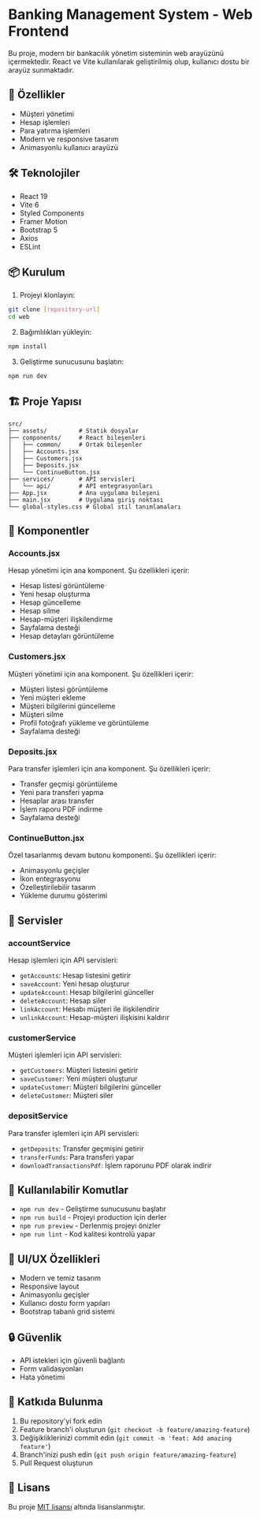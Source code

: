 # Banking Management System - Web Frontend

Bu proje, modern bir bankacılık yönetim sisteminin web arayüzünü içermektedir. React ve Vite kullanılarak geliştirilmiş olup, kullanıcı dostu bir arayüz sunmaktadır.

## 🚀 Özellikler

- Müşteri yönetimi
- Hesap işlemleri
- Para yatırma işlemleri
- Modern ve responsive tasarım
- Animasyonlu kullanıcı arayüzü

## 🛠️ Teknolojiler

- React 19
- Vite 6
- Styled Components
- Framer Motion
- Bootstrap 5
- Axios
- ESLint

## 📦 Kurulum

1. Projeyi klonlayın:
```bash
git clone [repository-url]
cd web
```

2. Bağımlılıkları yükleyin:
```bash
npm install
```

3. Geliştirme sunucusunu başlatın:
```bash
npm run dev
```

## 🏗️ Proje Yapısı

```
src/
├── assets/         # Statik dosyalar
├── components/     # React bileşenleri
│   ├── common/     # Ortak bileşenler
│   ├── Accounts.jsx
│   ├── Customers.jsx
│   ├── Deposits.jsx
│   └── ContinueButton.jsx
├── services/       # API servisleri
│   └── api/        # API entegrasyonları
├── App.jsx         # Ana uygulama bileşeni
├── main.jsx        # Uygulama giriş noktası
└── global-styles.css # Global stil tanımlamaları
```

## 📱 Komponentler

### Accounts.jsx
Hesap yönetimi için ana komponent. Şu özellikleri içerir:
- Hesap listesi görüntüleme
- Yeni hesap oluşturma
- Hesap güncelleme
- Hesap silme
- Hesap-müşteri ilişkilendirme
- Sayfalama desteği
- Hesap detayları görüntüleme

### Customers.jsx
Müşteri yönetimi için ana komponent. Şu özellikleri içerir:
- Müşteri listesi görüntüleme
- Yeni müşteri ekleme
- Müşteri bilgilerini güncelleme
- Müşteri silme
- Profil fotoğrafı yükleme ve görüntüleme
- Sayfalama desteği

### Deposits.jsx
Para transfer işlemleri için ana komponent. Şu özellikleri içerir:
- Transfer geçmişi görüntüleme
- Yeni para transferi yapma
- Hesaplar arası transfer
- İşlem raporu PDF indirme
- Sayfalama desteği

### ContinueButton.jsx
Özel tasarlanmış devam butonu komponenti. Şu özellikleri içerir:
- Animasyonlu geçişler
- İkon entegrasyonu
- Özelleştirilebilir tasarım
- Yükleme durumu gösterimi

## 🔌 Servisler

### accountService
Hesap işlemleri için API servisleri:
- `getAccounts`: Hesap listesini getirir
- `saveAccount`: Yeni hesap oluşturur
- `updateAccount`: Hesap bilgilerini günceller
- `deleteAccount`: Hesap siler
- `linkAccount`: Hesabı müşteri ile ilişkilendirir
- `unlinkAccount`: Hesap-müşteri ilişkisini kaldırır

### customerService
Müşteri işlemleri için API servisleri:
- `getCustomers`: Müşteri listesini getirir
- `saveCustomer`: Yeni müşteri oluşturur
- `updateCustomer`: Müşteri bilgilerini günceller
- `deleteCustomer`: Müşteri siler

### depositService
Para transfer işlemleri için API servisleri:
- `getDeposits`: Transfer geçmişini getirir
- `transferFunds`: Para transferi yapar
- `downloadTransactionsPdf`: İşlem raporunu PDF olarak indirir

## 🚀 Kullanılabilir Komutlar

- `npm run dev` - Geliştirme sunucusunu başlatır
- `npm run build` - Projeyi production için derler
- `npm run preview` - Derlenmiş projeyi önizler
- `npm run lint` - Kod kalitesi kontrolü yapar

## 🎨 UI/UX Özellikleri

- Modern ve temiz tasarım
- Responsive layout
- Animasyonlu geçişler
- Kullanıcı dostu form yapıları
- Bootstrap tabanlı grid sistemi

## 🔒 Güvenlik

- API istekleri için güvenli bağlantı
- Form validasyonları
- Hata yönetimi

## 🤝 Katkıda Bulunma

1. Bu repository'yi fork edin
2. Feature branch'i oluşturun (`git checkout -b feature/amazing-feature`)
3. Değişikliklerinizi commit edin (`git commit -m 'feat: Add amazing feature'`)
4. Branch'inizi push edin (`git push origin feature/amazing-feature`)
5. Pull Request oluşturun

## 📝 Lisans

Bu proje [MIT lisansı](LICENSE) altında lisanslanmıştır.
